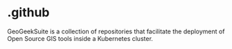 # .github

GeoGeekSuite is a collection of repositories that facilitate the deployment of Open Source GIS tools inside a Kubernetes cluster.
